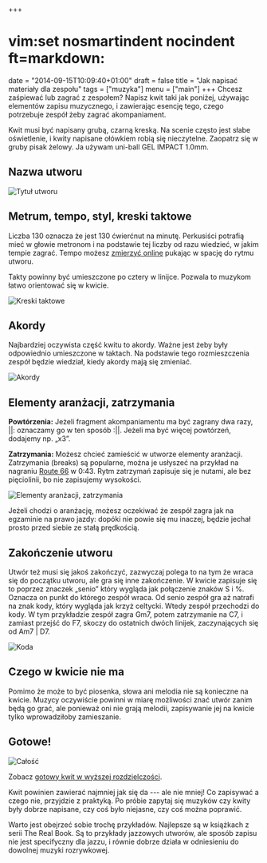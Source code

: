 +++
# vim:set nosmartindent nocindent ft=markdown:
date = "2014-09-15T10:09:40+01:00"
draft = false
title = "Jak napisać materiały dla zespołu"
tags = ["muzyka"]
menu = ["main"]
+++
Chcesz zaśpiewać lub zagrać z zespołem? Napisz kwit taki jak poniżej, używając
elementów zapisu muzycznego, i zawierając esencję tego, czego potrzebuje zespół
żeby zagrać akompaniament.

<!--more-->

Kwit musi być napisany grubą, czarną kreską. Na scenie często jest słabe
oświetlenie, i kwity napisane ołówkiem robią się nieczytelne.  Zaopatrz się
w gruby pisak żelowy. Ja używam uni-ball GEL IMPACT 1.0mm.

Nazwa utworu
------------

![Tytuł utworu](/images/chord-sheet/tutorial-blues-01-title-thumb.png)

Metrum, tempo, styl, kreski taktowe
-----------------------------------

Liczba 130 oznacza że jest 130 ćwierćnut na minutę. Perkusiści potrafią mieć
w głowie metronom i na podstawie tej liczby od razu wiedzieć, w jakim tempie
zagrać. Tempo możesz [zmierzyć online](http://www.all8.com/tools/bpm.htm)
pukając w spację do rytmu utworu.

Takty powinny być umieszczone po cztery w linijce. Pozwala to muzykom łatwo
orientować się w kwicie.

![Kreski taktowe](/images/chord-sheet/tutorial-blues-02-bar-lines-thumb.png)

Akordy
------

Najbardziej oczywista część kwitu to akordy. Ważne jest żeby były odpowiednio
umieszczone w taktach. Na podstawie tego rozmieszczenia zespół będzie wiedział,
kiedy akordy mają się zmieniać.

![Akordy](/images/chord-sheet/tutorial-blues-03-chord-changes-thumb.png)

Elementy aranżacji, zatrzymania
-------------------------------

**Powtórzenia:** Jeżeli fragment akompaniamentu ma być zagrany dwa
razy, ||: oznaczamy go w ten sposób :||. Jeżeli ma być więcej powtórzeń,
dodajemy np. „x3”.

**Zatrzymania:** Możesz chcieć zamieścić w utworze elementy aranżacji.
Zatrzymania (breaks) są popularne, można je usłyszeć na przykład na nagraniu
[Route 66](http://youtu.be/dCYApJtsyd0) w 0:43.  Rytm zatrzymań zapisuje się je
nutami, ale bez pięciolinii, bo nie zapisujemy wysokości.

![Elementy aranżacji, zatrzymania](/images/chord-sheet/tutorial-blues-04-breaks-thumb.png)

Jeżeli chodzi o aranżację, możesz oczekiwać że zespół zagra jak na egzaminie na
prawo jazdy: dopóki nie powie się mu inaczej, będzie jechał prosto przed siebie
ze stałą prędkością.

Zakończenie utworu
------------------

Utwór też musi się jakoś zakończyć, zazwyczaj polega to na tym że wraca się do
początku utworu, ale gra się inne zakończenie. W kwicie zapisuje się to poprzez
znaczek „senio” który wygląda jak połączenie znaków S i %. Oznacza on punkt do
którego zespół wraca. Od senio zespół gra aż natrafi na znak kody, który wygląda
jak krzyż celtycki. Wtedy zespół przechodzi do kody. W tym przykładzie zespół
zagra Gm7, potem zatrzymanie na C7, i zamiast przejść do F7, skoczy do ostatnich
dwóch linijek, zaczynających się od Am7 | D7.

![Koda](/images/chord-sheet/tutorial-blues-05-coda-thumb.png)

Czego w kwicie nie ma
---------------------

Pomimo że może to być piosenka, słowa ani melodia nie są konieczne na kwicie.
Muzycy oczywiście powinni w miarę możliwości znać utwór zanim będą go grać, ale
ponieważ oni nie grają melodii, zapisywanie jej na kwicie tylko wprowadziłoby
zamieszanie.

Gotowe!
-------

![Całość](/images/chord-sheet/tutorial-blues-06-complete-thumb.png)

Zobacz [gotowy kwit w wyższej
rozdzielczości](/images/chord-sheet/tutorial-blues-06-complete.png).

Kwit powinien zawierać najmniej jak się da --- ale nie mniej! Co zapisywać
a czego nie, przyjdzie z praktyką. Po próbie zapytaj się muzyków czy kwity były
dobrze napisane, czy coś było niejasne, czy coś można poprawić.

Warto jest obejrzeć sobie trochę przykładów. Najlepsze są w książkach z serii
The Real Book. Są to przykłady jazzowych utworów, ale sposób zapisu nie jest
specifyczny dla jazzu, i równie dobrze działa w odniesieniu do dowolnej muzyki
rozrywkowej.

